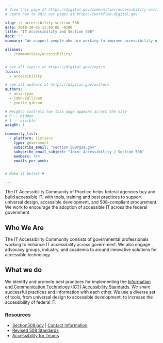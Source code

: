 ```yaml
---
# View this page at https://digital.gov/communities/accessibility-section-508
# Learn how to edit our pages at https://workflow.digital.gov

slug: it-accessibility-section-508
date: 2018-10-05 13:00:00 -0500
title: "IT Accessibility and Section 508"
deck: ""
summary: "We support people who are working to improve accessibility of information technology."

aliases:
  - /communities/accessibility/


# see all topics at https://digital.gov/topics
topics:
  - accessibility

# see all authors at https://digital.gov/authors
authors:
  - avis-ryan
  - john-sullivan
  - yvette-gibson

# Weight: controls how this page appears across the site
# 0 -- hidden
# 1 -- visible
weight: 1

community_list:
  - platform: listserv
    type: government
    subscribe_email: "section.508@gsa.gov"
    subscribe_email_subject: "Join: Accessibility / Section 508"
    members: 744
    emails_per_week:


# Make it better ♥

---
```


The IT Accessibility Community of Practice helps federal agencies buy and build accessible IT, with tools, training and best practices to support universal design, accessible development, and 508-compliant procurement. We work to encourage the adoption of accessible IT across the federal government.

## Who We Are

The IT Accessibility Community consists of governmental professionals working to enhance IT accessibility across government. We also engage advocacy groups, industry, and academia to around innovative solutions for accessible technology.

## What we do

We identify and promote best practices for implementing the [Information and Communication Technology (ICT) Accessibility Standards](https://www.access-board.gov/guidelines-and-standards/communications-and-it/about-the-ict-refresh/final-rule/text-of-the-standards-and-guidelines). We share successful practices and information with each other. We use a diverse set of tools, from universal design to accessible development, to increase the accessibility of federal IT.

### Resources

- [Section508.gov](https://www.section508.gov) | [Contact Information](https://www.section508.gov/content/contact-us)
- [Revised 508 Standards](https://www.access-board.gov/guidelines-and-standards/communications-and-it/about-the-ict-refresh/final-rule/text-of-the-standards-and-guidelines)
- [Accessibility for Teams](https://accessibility.digital.gov)